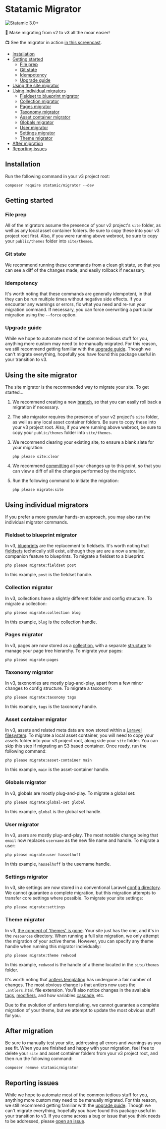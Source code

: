 # Statamic Migrator

![Statamic 3.0+](https://img.shields.io/badge/Statamic-3.0+-FF269E?style=for-the-badge&link=https://statamic.com)

🤘 Make migrating from v2 to v3 all the moar easier!

📺 See the migrator in action [in this screencast](https://youtu.be/OeXbaeuJrws).

- [Installation](#installation)
- [Getting started](#getting-started)
    - [File prep](#file-prep)
    - [Git state](#git-state)
    - [Idempotency](#idempotency)
    - [Upgrade guide](#upgrade-guide)
- [Using the site migrator](#using-the-site-migrator)
- [Using individual migrators](#using-individual-migrators)
    - [Fieldset to blueprint migrator](#fieldset-to-blueprint-migrator)
    - [Collection migrator](#collection-migrator)
    - [Pages migrator](#pages-migrator)
    - [Taxonomy migrator](#taxonomy-migrator)
    - [Asset container migrator](#asset-container-migrator)
    - [Globals migrator](#globals-migrator)
    - [User migrator](#user-migrator)
    - [Settings migrator](#settings-migrator)
    - [Theme migrator](#theme-migrator)
- [After migration](#after-migration)
- [Reporting issues](#reporting-issues)

## Installation

Run the following command in your v3 project root:

```
composer require statamic/migrator --dev
```

## Getting started

### File prep

All of the migrators assume the presence of your v2 project's `site` folder, as well as any local asset container folders.  Be sure to copy these into your v3 project root first.  Also, if you were running above webroot, be sure to copy your `public/themes` folder into `site/themes`.

### Git state

We recommend running these commands from a clean [git](https://git-scm.com/) state, so that you can see a diff of the changes made, and easily rollback if necessary.

### Idempotency

It's worth noting that these commands are generally idempotent, in that they can be run multiple times without negative side effects.  If you encounter any warnings or errors, fix what you need and re-run your migration command.  If necessary, you can force overwriting a particular migration using the `--force` option.

### Upgrade guide

While we hope to automate most of the common tedious stuff for you, anything more custom may need to be manually migrated.  For this reason, we still recommend getting familiar with the [upgrade guide](https://statamic.dev/upgrade-guide).  Though we can't migrate everything, hopefully you have found this package useful in your transition to v3.

## Using the site migrator

The site migrator is the recommended way to migrate your site.  To get started...

1) We recommend creating a new [branch](https://git-scm.com/book/en/v2/Git-Branching-Branches-in-a-Nutshell), so that you can easily roll back a migration if necessary.

2) The site migrator requires the presence of your v2 project's `site` folder, as well as any local asset container folders.  Be sure to copy these into your v3 project root.  Also, if you were running above webroot, be sure to copy your `public/themes` folder into `site/themes`.

3) We recommend clearing your existing site, to ensure a blank slate for your migration:

    ```
    php please site:clear
    ```

4) We recommend [committing](https://git-scm.com/book/en/v2/Git-Basics-Recording-Changes-to-the-Repository) all your changes up to this point, so that you can view a diff of all the changes performed by the migrator.

5) Run the following command to initiate the migration:

    ```
    php please migrate:site
    ```

## Using individual migrators

If you prefer a more granular hands-on approach, you may also run the individual migrator commands.

### Fieldset to blueprint migrator

In v3, [blueprints](https://statamic.dev/blueprints) are the replacement to fieldsets.  It's worth noting that [fieldsets](https://statamic.dev/fieldsets) technically still exist, although they are are a now a smaller, companion feature to blueprints.  To migrate a fieldset to a blueprint:

```
php please migrate:fieldset post
```

In this example, `post` is the fieldset handle.

### Collection migrator

In v3, collections have a slightly different folder and config structure.  To migrate a collection:

```
php please migrate:collection blog
```

In this example, `blog` is the collection handle.

### Pages migrator

In v3, pages are now stored as a [collection](https://statamic.dev/collections-and-entries), with a separate [structure](https://statamic.dev/structures) to manage your page tree hierarchy.  To migrate your pages:

```
php please migrate:pages
```

### Taxonomy migrator

In v3, taxonomies are mostly plug-and-play, apart from a few minor changes to config structure.  To migrate a taxonomy:

```
php please migrate:taxonomy tags
```

In this example, `tags` is the taxonomy handle.

### Asset container migrator

In v3, assets and related meta data are now stored within a [Laravel filesystem](https://laravel.com/docs/6.x/filesystem).  To migrate a local asset container, you will need to copy your assets folder into your v3 project root, along side your `site` folder.  You can skip this step if migrating an S3 based container.  Once ready, run the following command:

```
php please migrate:asset-container main
```

In this example, `main` is the asset-container handle.

### Globals migrator

In v3, globals are mostly plug-and-play.  To migrate a global set:

```
php please migrate:global-set global
```

In this example, `global` is the global set handle.

### User migrator

In v3, users are mostly plug-and-play.  The most notable change being that `email` now replaces `username` as the new file name and handle.  To migrate a user:

```
php please migrate:user hasselhoff
```

In this example, `hasselhoff` is the username handle.

### Settings migrator

In v3, site settings are now stored in a conventional Laravel [config directory](https://statamic.dev/configuration).  We cannot guarantee a complete migration, but this migration attempts to transfer core settings where possible.  To migrate your site settings:

```
php please migrate:settings
```

### Theme migrator

In v3, [the concept of 'themes' is gone](https://statamic.dev/upgrade-guide#theming-and-views).  Your site just has the one, and it's in the `resources` directory.  When running a full site migration, we only attempt the migration of your active theme.  However, you can specify any theme handle when running this migrator individually:

```
php please migrate:theme redwood
```

In this example, `redwood` is the handle of a theme located in the `site/themes` folder.

It's worth noting that [antlers templating](https://statamic.dev/antlers) has undergone a fair number of changes.  The most obvious change is that antlers now uses the `.antlers.html` file extension.  You'll also notice changes in the available [tags](https://statamic.dev/tags), [modifiers](https://statamic.dev/modifiers), and how variables [cascade](), etc.

Due to the evolution of antlers templating, we cannot guarantee a complete migration of your theme, but we attempt to update the most obvious stuff for you.

## After migration

Be sure to manually test your site, addressing all errors and warnings as you see fit.  When you are finished and happy with your migration, feel free to delete your `site` and asset container folders from your v3 project root, and then run the following command:

```
composer remove statamic/migrator
```

## Reporting issues

While we hope to automate most of the common tedious stuff for you, anything more custom may need to be manually migrated.  For this reason, we still recommend getting familiar with the [upgrade guide](https://statamic.dev/upgrade-guide).  Though we can't migrate everything, hopefully you have found this package useful in your transition to v3.  If you come across a bug or issue that you think needs to be addressed, please [open an issue](https://github.com/statamic/migrator/issues/new).
